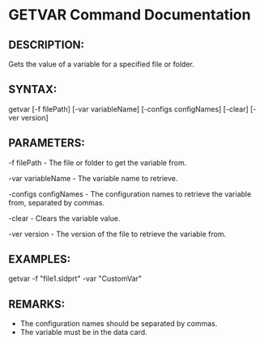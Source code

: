 # GETVAR Command Documentation

## DESCRIPTION:
Gets the value of a variable for a specified file or folder.

## SYNTAX:
getvar [-f filePath] [-var variableName] [-configs configNames] [-clear] [-ver version]

## PARAMETERS:
-f filePath - The file or folder to get the variable from.

-var variableName - The variable name to retrieve.

-configs configNames - The configuration names to retrieve the variable from, separated by commas.

-clear - Clears the variable value.

-ver version - The version of the file to retrieve the variable from.

## EXAMPLES:
getvar -f "file1.sldprt" -var "CustomVar"

## REMARKS:
- The configuration names should be separated by commas.
- The variable must be in the data card.
